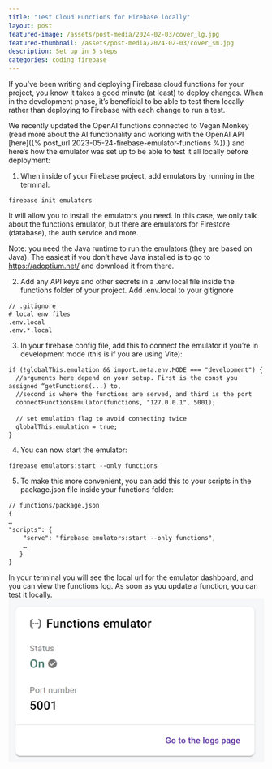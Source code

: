 ```yaml
---
title: "Test Cloud Functions for Firebase locally"
layout: post
featured-image: /assets/post-media/2024-02-03/cover_lg.jpg
featured-thumbnail: /assets/post-media/2024-02-03/cover_sm.jpg
description: Set up in 5 steps
categories: coding firebase
---
```


If you’ve been writing and deploying Firebase cloud functions for your project, you know it takes a good minute (at least) to deploy changes. When in the development phase, it’s beneficial to be able to test them locally rather than deploying to Firebase with each change to run a test.

We recently updated the OpenAI functions connected to Vegan Monkey (read more about the AI functionality and working with the OpenAI API [here]({% post_url 2023-05-24-firebase-emulator-functions %}).) and here’s how the emulator was set up to be able to test it all locally before deployment:

1. When inside of your Firebase project, add emulators by running in the terminal:

```
firebase init emulators
```

It will allow you to install the emulators you need. In this case, we only talk about the functions emulator, but there are emulators for Firestore (database), the auth service and more.

Note: you need the Java runtime to run the emulators (they are based on Java). The easiest if you don’t have Java installed is to go to https://adoptium.net/ and download it from there.

2. Add any API keys and other secrets in a .env.local file inside the functions folder of your project. Add .env.local to your gitignore

```
// .gitignore
# local env files
.env.local
.env.*.local
```

3. In your firebase config file, add this to connect the emulator if you’re in development mode (this is if you are using Vite):

```
if (!globalThis.emulation && import.meta.env.MODE === "development") {
  //arguments here depend on your setup. First is the const you assigned “getFunctions(...) to,
  //second is where the functions are served, and third is the port
  connectFunctionsEmulator(functions, "127.0.0.1", 5001);

  // set emulation flag to avoid connecting twice
  globalThis.emulation = true;
}
```

4. You can now start the emulator:

```
firebase emulators:start --only functions
```

5. To make this more convenient, you can add this to your scripts in the package.json file inside your functions folder:

```
// functions/package.json
{
…
"scripts": {
    "serve": "firebase emulators:start --only functions",
    …
   }
}
```

In your terminal you will see the local url for the emulator dashboard, and you can view the functions log. As soon as you update a function, you can test it locally.
<img class="half-image" src="/assets/post-media/2024-02-03/functions-emulator.png"/>
